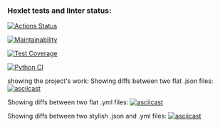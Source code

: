 ### Hexlet tests and linter status:
[![Actions Status](https://github.com/PavelZ94/python-project-50/actions/workflows/hexlet-check.yml/badge.svg)](https://github.com/PavelZ94/python-project-50/actions)

[![Maintainability](https://api.codeclimate.com/v1/badges/ee16b9a0af33f0b990c8/maintainability)](https://codeclimate.com/github/PavelZ94/python-project-50/maintainability)

[![Test Coverage](https://api.codeclimate.com/v1/badges/ee16b9a0af33f0b990c8/test_coverage)](https://codeclimate.com/github/PavelZ94/python-project-50/test_coverage)

[![Python CI](https://github.com/PavelZ94/python-project-50/actions/workflows/main.yml/badge.svg)](https://github.com/PavelZ94/python-project-50/actions/workflows/main.yml)


showing the project's work:
Showing diffs between two flat .json files:
[![asciicast](https://asciinema.org/a/NOpxG6RrTPD0NvW8RP3C0uxJe.svg)](https://asciinema.org/a/NOpxG6RrTPD0NvW8RP3C0uxJe)

Showing diffs between two flat .yml files:
[![asciicast](https://asciinema.org/a/cAPt71M6dzjKnfRQA6n33SZGl.svg)](https://asciinema.org/a/cAPt71M6dzjKnfRQA6n33SZGl)

Showing diffs between two stylish .json and .yml files:
[![asciicast](https://asciinema.org/a/MPUod5brz5WMi1RDGRnKq7RtC.svg)](https://asciinema.org/a/MPUod5brz5WMi1RDGRnKq7RtC)
